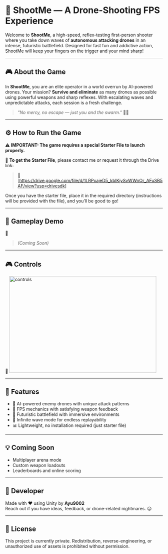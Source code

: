 # 🚀 ShootMe — A Drone-Shooting FPS Experience

Welcome to **ShootMe**, a high-speed, reflex-testing first-person shooter where you take down waves of **autonomous attacking drones** in an intense, futuristic battlefield. Designed for fast fun and addictive action, ShootMe will keep your fingers on the trigger and your mind sharp!

---

## 🎮 About the Game

In **ShootMe**, you are an elite operator in a world overrun by AI-powered drones. Your mission? **Survive and eliminate** as many drones as possible using powerful weapons and sharp reflexes. With escalating waves and unpredictable attacks, each session is a fresh challenge.

> _"No mercy, no escape — just you and the swarm."_ 🧠💥

---

## ⚙️ How to Run the Game

⚠️ **IMPORTANT: The game requires a special Starter File to launch properly.**

📩 **To get the Starter File**, please contact me or request it through the Drive link:

> 🔗 [https://drive.google.com/file/d/1LRPxajeD5_kbIKjvSvWWnOr_AFuSB5AF/view?usp=drivesdk]


Once you have the starter file, place it in the required directory (instructions will be provided with the file), and you’ll be good to go!

---

## 🎥 Gameplay Demo

📌 
> *(Coming Soon)*

---

## 🎮 Controls

📌 <img width="470" height="308" alt="controls" src="https://github.com/user-attachments/assets/e358b73f-adfb-4efa-a1ba-63ee0bcac7f6" />

---

## 🔧 Features

- 🧠 AI-powered enemy drones with unique attack patterns
- 🎯 FPS mechanics with satisfying weapon feedback
- 🌌 Futuristic battlefield with immersive environments
- 🔁 Infinite wave mode for endless replayability
- 📊 Lightweight, no installation required (just starter file)

---

## 💡 Coming Soon

- Multiplayer arena mode  
- Custom weapon loadouts  
- Leaderboards and online scoring

---

## 👤 Developer

Made with ❤️ using Unity by **Ayu9002**  
Reach out if you have ideas, feedback, or drone-related nightmares. 😉

---

## 📄 License

This project is currently private. Redistribution, reverse-engineering, or unauthorized use of assets is prohibited without permission.

